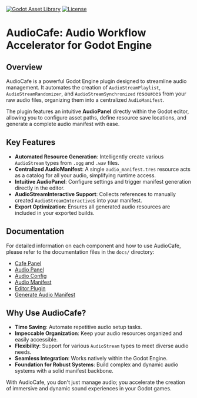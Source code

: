 [![Godot Asset Library](https://img.shields.io/badge/Godot_Asset_Library-AudioCafe-478cbf?style=for-the-badge&logo=godot-engine)](https://godotengine.org/asset-library/asset/link-to-asset) <!-- Placeholder -->
[![License](https://img.shields.io/badge/License-MIT-yellow.svg?style=for-the-badge)](https://opensource.org/licenses/MIT)

# AudioCafe: Audio Workflow Accelerator for Godot Engine

## Overview

AudioCafe is a powerful Godot Engine plugin designed to streamline audio management. It automates the creation of `AudioStreamPlaylist`, `AudioStreamRandomizer`, and `AudioStreamSynchronized` resources from your raw audio files, organizing them into a centralized `AudioManifest`.

The plugin features an intuitive **AudioPanel** directly within the Godot editor, allowing you to configure asset paths, define resource save locations, and generate a complete audio manifest with ease.

## Key Features

*   **Automated Resource Generation**: Intelligently create various `AudioStream` types from `.ogg` and `.wav` files.
*   **Centralized AudioManifest**: A single `audio_manifest.tres` resource acts as a catalog for all your audio, simplifying runtime access.
*   **Intuitive AudioPanel**: Configure settings and trigger manifest generation directly in the editor.
*   **AudioStreamInteractive Support**: Collects references to manually created `AudioStreamInteractive`s into your manifest.
*   **Export Optimization**: Ensures all generated audio resources are included in your exported builds.

## Documentation

For detailed information on each component and how to use AudioCafe, please refer to the documentation files in the `docs/` directory:

*   [Cafe Panel](addons/audiocafe/docs/cafe_panel.md)
*   [Audio Panel](addons/audiocafe/docs/audio_panel.md)
*   [Audio Config](addons/audiocafe/docs/audio_config.md)
*   [Audio Manifest](addons/audiocafe/docs/audio_manifest.md)
*   [Editor Plugin](addons/audiocafe/docs/editor_plugin.md)
*   [Generate Audio Manifest](addons/audiocafe/docs/generate_audio_manifest.md)

## Why Use AudioCafe?

*   **Time Saving**: Automate repetitive audio setup tasks.
*   **Impeccable Organization**: Keep your audio resources organized and easily accessible.
*   **Flexibility**: Support for various `AudioStream` types to meet diverse audio needs.
*   **Seamless Integration**: Works natively within the Godot Engine.
*   **Foundation for Robust Systems**: Build complex and dynamic audio systems with a solid manifest backbone.

With AudioCafe, you don't just manage audio; you accelerate the creation of immersive and dynamic sound experiences in your Godot games.
